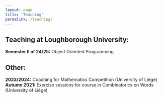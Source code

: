 ```yaml
---
layout: page
title: "Teaching"
permalink: /teaching/
---
```

## Teaching at Loughborough University: 
**Semester II of 24/25:** Object Oriented Programming

## Other:
**2023/2024:** Coaching for Mathematics Competition (University of Liège)
**Autumn 2021:** Exercise sessions for course in Combinatorics on Words (University of Liège) 
